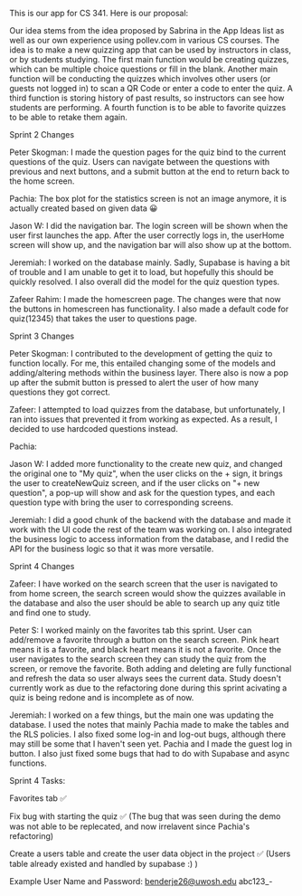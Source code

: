 This is our app for CS 341. Here is our proposal:

Our idea stems from the idea proposed by Sabrina in the App Ideas list as well as our own experience using pollev.com in various CS courses. The idea is
to make a new quizzing app that can be used by instructors in class, or by students studying. The first main function would be creating quizzes, which can
be multiple choice questions or fill in the blank. Another main function will be conducting the quizzes which involves other users (or guests not logged
in) to scan a QR Code or enter a code to enter the quiz. A third function is storing history of past results, so instructors can see how students are
performing. A fourth function is to be able to favorite quizzes to be able to retake them again.​

Sprint 2 Changes

Peter Skogman: I made the question pages for the quiz bind to the current questions of the quiz. Users can navigate between the questions with previous and next buttons, and a submit button at the end to return back to the home screen.

Pachia: The box plot for the statistics screen is not an image anymore, it is actually created based on given data 😀

Jason W: I did the navigation bar. The login screen will be shown when the user first launches the app. After the user correctly logs in, the userHome screen will show up, and the navigation bar will also show up at the bottom.

Jeremiah: I worked on the database mainly. Sadly, Supabase is having a bit of trouble and I am unable to get it to load, but hopefully this should be quickly resolved. I also overall did the model for the quiz question types.

Zafeer Rahim: I made the homescreen page. The changes were that now the buttons in homescreen has functionality. I also made a default code for quiz(12345) that takes the user to questions page.

Sprint 3 Changes

Peter Skogman: I contributed to the development of getting the quiz to function locally. For me, this entailed changing some of the models and adding/altering methods within the business layer. There also is now a pop up after the submit button is pressed to alert the user of how many questions they got correct.

Zafeer: I attempted to load quizzes from the database, but unfortunately, I ran into issues that prevented it from working as expected. As a result, I decided to use hardcoded questions instead.

Pachia:

Jason W: I added more functionality to the create new quiz, and changed the original one to "My quiz", when the user clicks on the + sign, it brings the user to createNewQuiz screen, and if the user clicks on "+ new question", a pop-up will show and ask for the question types, and each question type with bring the user to corresponding screens.  

Jeremiah: I did a good chunk of the backend with the database and made it work with the UI code the rest of the team was working on. I also integrated the business logic to access information from the database, and I redid the API for the business logic so that it was more versatile.

Sprint 4 Changes

Zafeer: I have worked on the search screen that the user is navigated to from home screen, the search screen would show the quizzes available in the database and also the user should be able to search up any quiz title and find one to study.

Peter S: I worked mainly on the favorites tab this sprint. User can add/remove a favorite through a button on the search screen. Pink heart means it is a favorite, and black heart means it is not a favorite. Once the user navigates to the search screen they can study the quiz from the screen, or remove the favorite. Both adding and deleting are fully functional and refresh the data so user always sees the current data. Study doesn't currently work as due to the refactoring done during this sprint acivating a quiz is being redone and is incomplete as of now.

Jeremiah: I worked on a few things, but the main one was updating the database. I used the notes that mainly Pachia made to make the tables and the RLS policies. I also fixed some log-in and log-out bugs, although there may still be some that I haven't seen yet. Pachia and I made the guest log in button. I also just fixed some bugs that had to do with Supabase and async functions.

Sprint 4 Tasks:

Favorites tab ✅

Fix bug with starting the quiz ✅ (The bug that was seen during the demo was not able to be replecated, and now irrelavent since Pachia's refactoring)

Create a users table and create the user data object in the project ✅ (Users table already existed and handled by supabase :) )

Example User Name and Password:
benderje26@uwosh.edu
abc123_-
